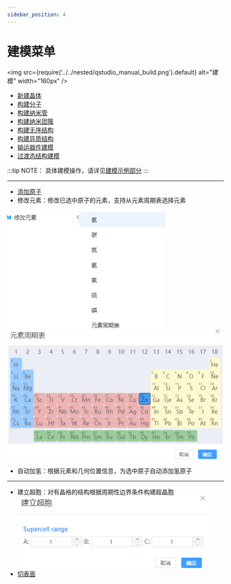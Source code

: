 ```yaml
---
sidebar_position: 4
---
```


# 建模菜单
<!-- <img src="nested/qstudio_manual_build.png"> -->

<img src={require('../../nested/qstudio_manual_build.png').default} alt="建模" width="160px" />



- [新建晶体](/next/Q-Studio/界面及功能/菜单/qstudio_manual_build_crystal)
- [构建分子](/next/Q-Studio/界面及功能/菜单/qstudio_manual_build_molecule)
- [构建纳米管](/next/Q-Studio/界面及功能/菜单/qstudio_manual_build_nanotube)
- [构建纳米团簇](/next/Q-Studio/界面及功能/菜单/qstudio_manual_build_nanocluster)
- [构建无序结构](/next/Q-Studio/界面及功能/菜单/qstudio_manual_build_packmol)
- [构建异质结构](/next/Q-Studio/界面及功能/菜单/qstudio_manual_build_hetero)
- [输运器件建模](/next/Q-Studio/界面及功能/菜单/qstudio_manual_build_transport)
- [过渡态结构建模](/next/Q-Studio/界面及功能/菜单/qstudio_manual_build_neb)
  
:::tip NOTE：
具体建模操作，请详见[建模示例部分](/next/Q-Studio/建模示例/qstudio_example_2d)
:::

---

- [添加原子](/next/Q-Studio/界面及功能/菜单/qstudio_manual_build_addatom)
- 修改元素：修改已选中原子的元素，支持从元素周期表选择元素
  
![](../../nested/qstudio_manual_build_modifyelement1.png)
![](../../nested/qstudio_manual_build_modifyelement2.png)
- 自动加氢：根据元素和几何位置信息，为选中原子自动添加氢原子

---

- 建立超胞：对有晶格的结构根据周期性边界条件构建超晶胞
![](../../nested/qstudio_manual_build_supercell.png)
- [切表面](/next/Q-Studio/界面及功能/菜单/qstudio_manual_build_cleavesurface)

